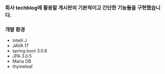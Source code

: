 ### 회사 techblog에 활용할 게시판의 기본적이고 간단한 기능들을 구현했습니다.

### 개발 환경
- Intelli J
- JAVA 17
- spring boot 3.0.6
- JPA 3.0.5
- Maria DB
- thymeleaf
